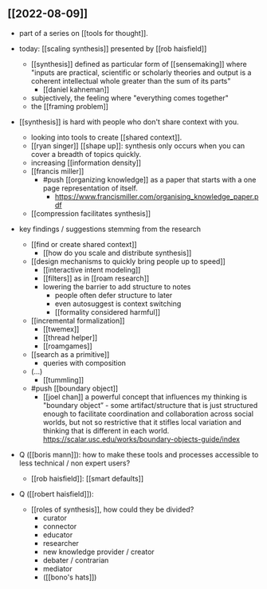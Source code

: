 ## [[2022-08-09]]
- part of a series on [[tools for thought]].
- today: [[scaling synthesis]] presented by [[rob haisfield]]
    - [[synthesis]] defined as particular form of [[sensemaking]] where "inputs are practical, scientific or scholarly theories and output is a coherent intellectual whole greater than the sum of its parts"
       - [[daniel kahneman]] 
   - subjectively, the feeling where "everything comes together"
    - the [[framing problem]]
- [[synthesis]] is hard with people who don't share context with you.
    - looking into tools to create [[shared context]].
    - [[ryan singer]] [[shape up]]: synthesis only occurs when you can cover a breadth of topics quickly.
    - increasing [[information density]]
    - [[francis miller]] 
        - #push [[organizing knowledge]] as a paper that starts with a one page representation of itself.
            - https://www.francismiller.com/organising_knowledge_paper.pdf
    - [[compression facilitates synthesis]]
- key findings / suggestions stemming from the research
    - [[find or create shared context]]
        - [[how do you scale and distribute synthesis]]
    - [[design mechanisms to quickly bring people up to speed]]
        - [[interactive intent modeling]]
        - [[filters]] as in [[roam research]]
        - lowering the barrier to add structure to notes
            - people often defer structure to later
            - even autosuggest is context switching
            - [[formality considered harmful]]
    - [[incremental formalization]]
        - [[twemex]]
        - [[thread helper]]
        - [[roamgames]]
    - [[search as a primitive]]
        - queries with composition
    - (...)
        - [[tummling]]
    - #push [[boundary object]]
        - [[joel chan]] a powerful concept that influences my thinking is "boundary object” - some artifact/structure that is just structured enough to facilitate coordination and collaboration across social worlds, but not so restrictive that it stifles local variation and thinking that is different in each world. https://scalar.usc.edu/works/boundary-objects-guide/index 

- Q ([[boris mann]]): how to make these tools and processes accessible to less technical / non expert users?
    - [[rob haisfield]]: [[smart defaults]]
- Q ([[robert haisfield]]):
    - [[roles of synthesis]], how could they be divided?
        - curator
        - connector
        - educator
        - researcher
        - new knowledge provider / creator
        - debater / contrarian
        - mediator
        - ([[bono's hats]])

                
            
   
       